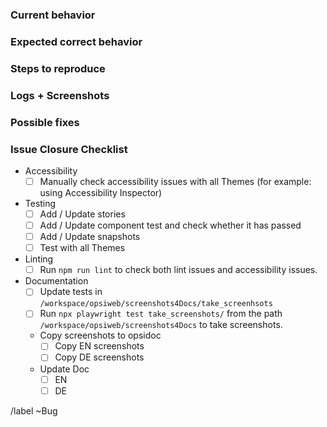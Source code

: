 ### Current behavior



### Expected correct behavior



### Steps to reproduce



### Logs + Screenshots



### Possible fixes



### Issue Closure Checklist

- Accessibility
  - [ ] Manually check accessibility issues with all Themes (for example: using Accessibility Inspector)
- Testing
  - [ ] Add / Update stories
  - [ ] Add / Update component test and check whether it has passed
  - [ ] Add / Update snapshots
  - [ ] Test with all Themes
- Linting
  - [ ] Run `npm run lint` to check both lint issues and accessibility issues.
- Documentation
  - [ ] Update tests in `/workspace/opsiweb/screenshots4Docs/take_screenhsots`
  - [ ] Run `npx playwright test take_screenshots/` from the path `/workspace/opsiweb/screenshots4Docs` to take screenshots.
  - Copy screenshots to opsidoc
    - [ ] Copy EN screenshots
    - [ ] Copy DE screenshots
  - Update Doc
    - [ ] EN
    - [ ] DE

/label ~Bug
